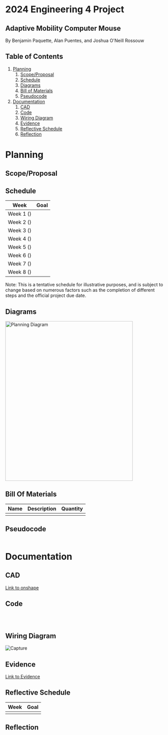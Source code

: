 # 2024 Engineering 4 Project
## Adaptive Mobility Computer Mouse
By Benjamin Paquette, Alan Puentes, and Joshua O'Neill Rossouw

## Table of Contents
1. [Planning](#planning)
   1. [Scope/Proposal](#scope/proposal)
   2. [Schedule](#schedule)
   3. [Diagrams](#diagrams)
   4. [Bill of Materials](#bill-of-materials)
   5. [Pseudocode](#pseudocode)
2. [Documentation](#documentation)
   1. [CAD](#cad)
   2. [Code](#code)
   3. [Wiring Diagram](#wiring-diagram)
   4. [Evidence](#evidence)
   5. [Reflective Schedule](#reflective-schedule)
   6. [Reflection](#reflection)

# Planning
## Scope/Proposal


## Schedule
| Week                        |  Goal                                                                                     |
| :-------------------------: |  :-------------------------------------------------------------------------------------:  |
| Week 1 () |    |
| Week 2 () |    |
| Week 3 () |    |
| Week 4 () |    |
| Week 5 () |    |
| Week 6 () |    |
| Week 7 () |    |
| Week 8 () |    |

Note: This is a tentative schedule for illustrative purposes, and is subject to change based on numerous factors such as the completion of different steps and the official project due date. 
## Diagrams
<img src="" alt="Planning Diagram" width="400" height="500">

## Bill Of Materials
|  Name  |  Description  |  Quantity  |
| :----: | :-----------: | :--------: |
|  |  |  |


		
		

## Pseudocode

```

```


# Documentation

## CAD
[Link to onshape]()



## Code

```python

    
```

## Wiring Diagram


![Capture]()

## Evidence

[Link to Evidence]()

## Reflective Schedule
| Week                        |  Goal                                                                                     |
| :-------------------------: |  :-------------------------------------------------------------------------------------:
|  |  |

## Reflection

